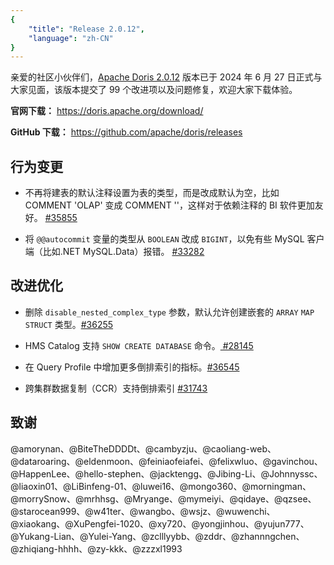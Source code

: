 ```yaml
---
{
    "title": "Release 2.0.12",
    "language": "zh-CN"
}
---
```


亲爱的社区小伙伴们，[Apache Doris 2.0.12](https://doris.apache.org/download/) 版本已于 2024 年 6 月 27 日正式与大家见面，该版本提交了 99 个改进项以及问题修复，欢迎大家下载体验。

**官网下载：** https://doris.apache.org/download/

**GitHub 下载：** https://github.com/apache/doris/releases

## 行为变更

- 不再将建表的默认注释设置为表的类型，而是改成默认为空，比如 COMMENT 'OLAP' 变成 COMMENT ''，这样对于依赖注释的 BI 软件更加友好。 [#35855](https://github.com/apache/doris/pull/35855)

- 将 `@@autocommit` 变量的类型从 `BOOLEAN` 改成 `BIGINT`，以免有些 MySQL 客户端（比如.NET MySQL.Data）报错。 [#33282](https://github.com/apache/doris/pull/33282)


## 改进优化

- 删除 `disable_nested_complex_type` 参数，默认允许创建嵌套的 `ARRAY` `MAP` `STRUCT` 类型。[#36255](https://github.com/apache/doris/pull/36255)

- HMS Catalog 支持 `SHOW CREATE DATABASE` 命令。[ #28145](https://github.com/apache/doris/pull/28145)

- 在 Query Profile 中增加更多倒排索引的指标。[#36545](https://github.com/apache/doris/pull/36545)

- 跨集群数据复制（CCR）支持倒排索引 [#31743](https://github.com/apache/doris/pull/31743)

## 致谢

@amorynan、@BiteTheDDDDt、@cambyzju、@caoliang-web、@dataroaring、@eldenmoon、@feiniaofeiafei、@felixwluo、@gavinchou、@HappenLee、@hello-stephen、@jacktengg、@Jibing-Li、@Johnnyssc、@liaoxin01、@LiBinfeng-01、@luwei16、@mongo360、@morningman、@morrySnow、@mrhhsg、@Mryange、@mymeiyi、@qidaye、@qzsee、@starocean999、@w41ter、@wangbo、@wsjz、@wuwenchi、@xiaokang、@XuPengfei-1020、@xy720、@yongjinhou、@yujun777、@Yukang-Lian、@Yulei-Yang、@zclllyybb、@zddr、@zhannngchen、@zhiqiang-hhhh、@zy-kkk、@zzzxl1993
